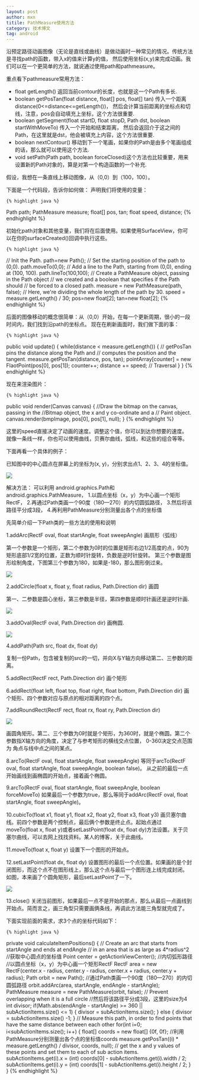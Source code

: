 ```yaml
---
layout: post
author: mxn
titile: PathMeasure使用方法
category: 技术博文
tag: android
---
```


沿预定路径动画图像（无论是直线或曲线）是做动画时一种常见的情况。传统方法是寻找path的函数，带入x的值来计算y的值，
然后使用坐标(x,y)来完成动画。我们可以在一个更简单的方法，就说通过使用path和pathmeasure。

重点看下pathmeasure常用方法：

* float getLength() 返回当前contour的长度，也就是这一个Path有多长.
* boolean getPosTan(float distance, float[] pos, float[] tan) 传入一个距离distance(0<=distance<=getLength())，
然后会计算当前距离的坐标点和切线，注意，pos会自动填充上坐标，这个方法很重要.
* boolean getSegment(float startD, float stopD, Path dst, boolean startWithMoveTo) 传入一个开始和结束距离，
然后会返回介于这之间的Path，在这里就是dst，他会被填充上内容，这个方法很重要.
* boolean nextContour() 移动到下一个笔画，如果你的Path是由多个笔画组成的话，那么就可以使用这个方法.
* void setPath(Path path, boolean forceClosed)这个方法也比较重要，用来设置新的Path对象的，算是对第一个构造函数的一个补充.

假设，我想在一条直线上移动图像，从（0,0）到（100，100）。

下面是一个代码段，告诉你如何做：
声明我们将使用的变量：

    {% highlight java %}
Path path;
PathMeasure measure;
float[] pos, tan;
float speed, distance;
    {% endhighlight %}

初始化path对象和其他变量，我们将在后面使用。如果使用SurfaceView，你可以在你的surfaceCreated()回调中执行这些。

<!-- more -->

    {% highlight java %}
// Init the Path.
 path=new Path();
// Set the starting position of the path to (0,0).
 path.moveTo(0,0);
// Add a line to the Path, starting from (0,0), ending at (100, 100).
 path.lineTo(100,100);
// Create a PathMeasure object, passing in the Path object
// we created and a boolean that specifies if the Path should
// be forced to a closed path.
 measure = new PathMeasure(path, false);
// Here, we're dividing the whole length of the path by 30.
 speed = measure.getLength() / 30;
pos=new float[2];
tan=new float[2];
    {% endhighlight %}

后面的图像移动的概念很简单：从（0,0）开始，在每一个更新周期，很小的一段时间内，我们找到沿path的坐标点。
现在在刷新画面时，我们做下面的事：

    {% highlight java %}
public void update()
 {
 while(distance < measure.getLength())
 {
 // getPosTan pins the distance along the Path and
 // computes the position and the tangent.
 measure.getPosTan(distance, pos, tan);
 pointArray[counter] = new FlaotPoint(pos[0],
                    pos[1]);
  counter++;
  distance += speed;   // Traversal
 }
 }
    {% endhighlight %}

现在来渲染图片：

    {% highlight java %}
public void render(Canvas canvas)
{
//Draw the bitmap on the canvas, passing in the
//Bitmap object, the x and y co-ordinate and a
// Paint object.
canvas.render(bmpImage, pos[0], pos[1], null);
}
    {% endhighlight %}

这里的speed直接决定了动画的速度。调整这个值，你可以到达你想要的速度。
就像一条线一样，你也可以使用曲线，贝赛尔曲线，弧线，和这些的组合等等。

下面再看一个具体的例子：

已知图中的中心圆点在屏幕上的坐标为(x, y)，分别求出点1、2、3、4的坐标值。

![](https://raw.githubusercontent.com/mxn21/mxn21.github.io/master/public/img/img115.png)

解决方法：
可以利用 android.graphics.Path和android.graphics.PathMeasure，
1.以圆点坐标（x，y）为中心画一个矩形RectF，
2.再通过Path类画一个90度（180—270）的内切圆弧路径，
3.然后将该路径平分成3段，
4.再利用PathMeasure分别测量出各个点的坐标值


先简单介绍一下Path类的一些方法的使用和说明

1.addArc(RectF oval, float startAngle, float sweepAngle) 画扇形（弧线）

第一个参数是一个矩形，第二个参数为0时的位置是矩形右边1/2高度的点，90为矩形底部1/2宽的位置，正数为顺时针旋转，负数是逆时针旋转。
第三个参数是图形绘制角度，下图第三个参数为180，如果是-180，那么图形倒过来。

![](https://raw.githubusercontent.com/mxn21/mxn21.github.io/master/public/img/img116.png)

2.addCircle(float x, float y, float radius, Path.Direction dir) 画圆

第一、二参数是圆心坐标，第三参数是半径，第四参数是顺时针画还是逆时针画.

![](https://raw.githubusercontent.com/mxn21/mxn21.github.io/master/public/img/img117.png)

3.addOval(RectF oval, Path.Direction dir) 画椭圆.

![](https://raw.githubusercontent.com/mxn21/mxn21.github.io/master/public/img/img118.png)

4.addPath(Path src, float dx, float dy)

复制一份Path，包含被复制的src的一切，并向X与Y轴方向移动第二、三参数的距离。

5.addRect(RectF rect, Path.Direction dir)
画个矩形

6.addRect(float left, float top, float right, float bottom, Path.Direction dir)
画个矩形、四个参数对应与原点的相对距离的四个点。

7.addRoundRect(RectF rect, float rx, float ry, Path.Direction dir)

![](https://raw.githubusercontent.com/mxn21/mxn21.github.io/master/public/img/img119.png)

画圆角矩形。第二、三个参数为0时就是个矩形，为360时，就是个椭圆。第二个参数指X轴方向的角度，决定了与参考矩形的横线交点位置，
0-360决定交点范围为 角点与线中点之间的某点。

8.arcTo(RectF oval, float startAngle, float sweepAngle)
等同于arcTo(RectF oval, float startAngle, float sweepAngle, boolean false)。
从之前的最后一点开始画线到画椭圆的开始点，接着画个椭圆。

9.arcTo(RectF oval, float startAngle, float sweepAngle, boolean forceMoveTo)
如果最后一个参数为true，那么等同于addArc(RectF oval, float startAngle, float sweepAngle)。

10.cubicTo(float x1, float y1, float x2, float y2, float x3, float y3)
画贝塞尔曲线。前四个参数是两个控制点，最后俩个参数是终止点。起始点通过moveTo(float x, float y)或者setLastPoint(float dx, float dy)方法设置。关于贝塞尔曲线，可以去网上找找资料。某人的博客，关于此曲线。

11.moveTo(float x, float y)
设置下一个图形的开始点。

12.setLastPoint(float dx, float dy)
设置图形的最后一个点位置。如果画的是个封闭图形，而这个点不在图形线上，那么这个点与最后一个图形连上线完成封闭。
如图，本来画了个圆角矩形，最后setLastPoint了一下。

![](https://raw.githubusercontent.com/mxn21/mxn21.github.io/master/public/img/img120.png)

13.close()
关闭当前图形，如果最后一点不是开始的那点，那么从最后一点画线到开始点。简而言之，画三角型只需要画俩条线，再调此方法能三角型就完成了。

下面实现前面的需求，求3个点的坐标代码如下：

    {% highlight java %}
private void calculateItemPositions() {
        // Create an arc that starts from startAngle and ends at endAngle
        // in an area that is as large as 4*radius^2
        //获取中心圆点的坐标值
        Point center = getActionViewCenter();
        //内切弧形路径
        //以圆点坐标（x，y）为中心画一个矩形RectF
        RectF area = new RectF(center.x - radius, center.y - radius, center.x + radius, center.y + radius);
        Path orbit = new Path();
        //通过Path类画一个90度（180—270）的内切圆弧路径
        orbit.addArc(area, startAngle, endAngle - startAngle);
        PathMeasure measure = new PathMeasure(orbit, false);
        // Prevent overlapping when it is a full circle
        //然后将该路径平分成3段，这里的size为4
        int divisor;
        if(Math.abs(endAngle - startAngle) >= 360 || subActionItems.size() <= 1) {
            divisor = subActionItems.size();
        }
        else {
            divisor = subActionItems.size() -1;
        }
        // Measure this path, in order to find points that have the same distance between each other
        for(int i=0; i<subActionItems.size(); i++) {
            float[] coords = new float[] {0f, 0f};
            //利用PathMeasure分别测量出各个点的坐标值coords
            measure.getPosTan((i) * measure.getLength() / divisor, coords, null);
            // get the x and y values of these points and set them to each of sub action items.
            subActionItems.get(i).x = (int) coords[0] - subActionItems.get(i).width / 2;
            subActionItems.get(i).y = (int) coords[1] - subActionItems.get(i).height / 2;
        }
    }
    {% endhighlight %}

